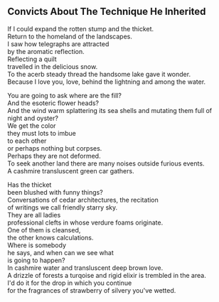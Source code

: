 Convicts About The Technique He Inherited
-----------------------------------------
If I could expand the rotten stump and the thicket.  
Return to the homeland of the landscapes.  
I saw how telegraphs are attracted  
by the aromatic reflection.  
Reflecting a quilt  
travelled in the delicious snow.  
To the acerb steady thread the handsome lake gave it wonder.  
Because I love you, love, behind the lightning and among the water.  
  
You are going to ask where are the fill?  
And the esoteric flower heads?  
And the wind warm splattering its sea shells and mutating them full of  
night and oyster?  
We get the color  
they must lots to imbue  
to each other  
or perhaps nothing but corpses.  
Perhaps they are not deformed.  
To seek another land there are many noises outside furious events.  
A cashmire transluscent green car gathers.  
  
Has the thicket  
been blushed with funny things?  
Conversations of cedar architectures, the recitation  
of writings we call friendly starry sky.  
They are all ladies  
professional clefts in whose verdure foams originate.  
One of them is cleansed,  
the other knows calculations.  
Where is somebody  
he says, and when can we see what  
is going to happen?  
In cashmire water and transluscent deep brown love.  
A drizzle of forests a turqoise and rigid elixir is trembled in the area.  
I'd do it for the drop in which you continue  
for the fragrances of strawberry of silvery you've wetted.  
